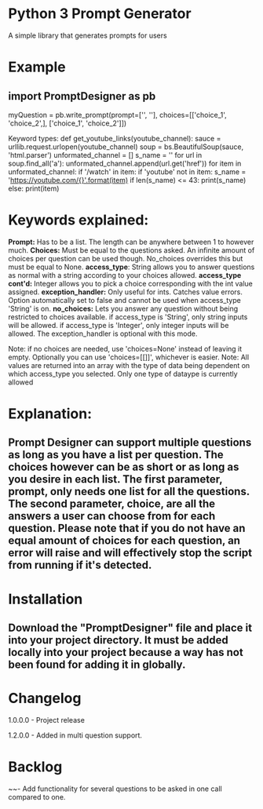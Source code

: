 <h1>Python 3 Prompt Generator</h1>
    A simple library that generates prompts for users

# Example
<h2>import PromptDesigner as pb</h2>

myQuestion = pb.write_prompt(prompt=['', ''], choices=[['choice_1', 'choice_2',], ['choice_1', 'choice_2']])

Keyword types:
 def get_youtube_links(youtube_channel):
        sauce = urllib.request.urlopen(youtube_channel)
        soup = bs.BeautifulSoup(sauce, 'html.parser')
        unformated_channel = []
        s_name = ''
        for url in soup.find_all('a'):
            unformated_channel.append(url.get('href'))
        for item in unformated_channel:
            if '/watch' in item:
                if 'youtube' not in item:
                    s_name = 'https://youtube.com/{}'.format(item)
                    if len(s_name) <= 43:
                        print(s_name)
                else:
                    print(item)




# Keywords explained:


<b>Prompt:</b> Has to be a list. The length can be anywhere between 1 to however much. 
<b>Choices:</b> Must be equal to the questions asked. An infinite amount of choices per question can be used though. No_choices overrides this but must be equal to None.
<b>access_type</b>: String allows you to answer questions as normal with a string according to your choices allowed.
<b>access_type cont'd:</b> Integer allows you to pick a choice corresponding with the int value assigned.
<b>exception_handler:</b> Only useful for ints. Catches value errors. Option automatically set to false and cannot be used when access_type 'String' is on.
<b>no_choices:</b> Lets you answer any question without being restricted to choices available. if access_type is 'String', only string inputs will be allowed.
if access_type is 'Integer', only integer inputs will be allowed. The exception_handler is optional with this mode.

Note: if no choices are needed, use 'choices=None' instead of leaving it empty. Optionally you can use 'choices=[[]]', whichever is easier.
Note: All values are returned into an array with the type of data being dependent on which access_type you selected. Only one type of dataype is currently allowed 


# Explanation:
<h2>Prompt Designer can support multiple questions as long as you have a list per question. The choices however can be as short or as long as you desire in each list. The first parameter, prompt, only needs one list for all the questions. The second parameter, choice, are all the answers a user can choose from for each question. <b>Please note that if you do not have an equal amount of choices for each question, an error will raise and will effectively stop the script from running if it's detected.</b></h2> 

# Installation
<h2>Download the "PromptDesigner" file and place it into your project directory. It must be added locally into your project because a way has not been found for adding it in globally.

# Changelog 

1.0.0.0
    - Project release</h3>

1.2.0.0
    - Added in multi question support.


# Backlog

~~- Add functionality for several questions to be asked in one call compared to one.

